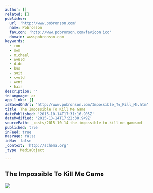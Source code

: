 ```yaml
---
author: []
related: []
publisher:
  url: 'http://www.pobronson.com'
  name: Pobronson
  favicon: 'http://www.pobronson.com/favicon.ico'
  domain: www.pobronson.com
keywords:
  - ron
  - mom
  - michael
  - would
  - didn
  - bus
  - suit
  - could
  - went
  - hair
description: ''
inLanguage: en
app_links: []
isBasedOnUrl: 'http://www.pobronson.com/Impossible_To_Kill_Me.htm'
title: The Impossible To Kill Me Game
datePublished: '2015-10-14T17:31:16.905Z'
dateModified: '2015-10-14T17:22:30.949Z'
sourcePath: _posts/2015-10-14-the-impossible-to-kill-me-game.md
published: true
inFeed: true
hasPage: false
inNav: false
_context: 'http://schema.org'
_type: MediaObject

---
```

<article style=""><h1>The Impossible To Kill Me Game</h1><p></p><img src="http://www.pobronson.com/_borders/NewLeftBar.jpg" /></article>